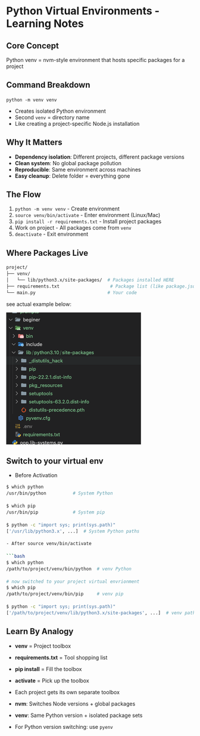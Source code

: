 # Python Virtual Environments - Learning Notes

## Core Concept

Python venv = nvm-style environment that hosts specific packages for a project

## Command Breakdown

`python -m venv venv`

- Creates isolated Python environment
- Second `venv` = directory name
- Like creating a project-specific Node.js installation

## Why It Matters

- **Dependency isolation**: Different projects, different package versions
- **Clean system**: No global package pollution
- **Reproducible**: Same environment across machines
- **Easy cleanup**: Delete folder = everything gone

## The Flow

1. `python -m venv venv` - Create environment
2. `source venv/bin/activate` - Enter environment (Linux/Mac)
3. `pip install -r requirements.txt` - Install project packages
4. Work on project - All packages come from `venv`
5. `deactivate` - Exit environment

## Where Packages Live

```sh
project/
├── venv/
│   └── lib/python3.x/site-packages/  # Packages installed HERE
├── requirements.txt                   # Package list (like package.json)
└── main.py                           # Your code
```

see  actual example below:

![x](./imgs/venv.png)


## Switch to your virtual env

- Before Activation

```bash
$ which python
/usr/bin/python          # System Python

$ which pip
/usr/bin/pip             # System pip

$ python -c "import sys; print(sys.path)"
['/usr/lib/python3.x', ...]  # System Python paths

- After source venv/bin/activate

```bash
$ which python
/path/to/project/venv/bin/python  # venv Python

# now switched to your project virtual envrionment
$ which pip
/path/to/project/venv/bin/pip     # venv pip

$ python -c "import sys; print(sys.path)"
['/path/to/project/venv/lib/python3.x/site-packages', ...]  # venv paths first
```

## Learn By Analogy

- **venv** = Project toolbox
- **requirements.txt** = Tool shopping list
- **pip install** = Fill the toolbox
- **activate** = Pick up the toolbox
- Each project gets its own separate toolbox

- **nvm**: Switches Node versions + global packages
- **venv**: Same Python version + isolated package sets
- For Python version switching: use `pyenv`

